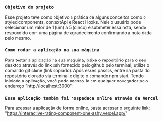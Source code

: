 ### `Objetivo do projeto`

Esse projeto teve como objetivo a prática de alguns conceitos como o styled components, contextApi e React Hooks.
Nele o usuário pode selecionar um valor de 1 (um) a 5 (cinco) e submeter essa nota, sendo respondido com uma página
de agradecimento confirmando a nota dada  pelo  mesmo. 

### `Como rodar a aplicação na sua máquina`

Para testar a aplicação na sua máquina, baixe o repositório para o seu desktop através do link ssh fornecido pelo github
pelo terminal, utilize o comando git clone (link copiado). Após esses passos, entre na pasta do repositório clonado  via terminal e digite o comando npm start.
Tendo iniciado a aplicação, você pode acessa-la em qualquer  navegador pelo endereço "http://localhost:3000";

### `Essa aplicação também foi hospedada online através da Vercel`

Para acessar a aplicação de forma online, basta acessar o seguinte link: 
"https://interactive-rating-component-one-ashy.vercel.app/"